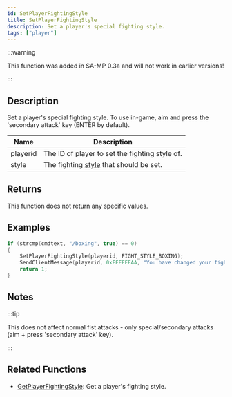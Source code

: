 ```yaml
---
id: SetPlayerFightingStyle
title: SetPlayerFightingStyle
description: Set a player's special fighting style.
tags: ["player"]
---
```


:::warning

This function was added in SA-MP 0.3a and will not work in earlier versions!

:::

## Description

Set a player's special fighting style. To use in-game, aim and press the 'secondary attack' key (ENTER by default).

| Name     | Description                                                              |
| -------- | ------------------------------------------------------------------------ |
| playerid | The ID of player to set the fighting style of.                           |
| style    | The fighting [style](../resources/fightingstyles) that should be set. |

## Returns

This function does not return any specific values.

## Examples

```c
if (strcmp(cmdtext, "/boxing", true) == 0)
{
    SetPlayerFightingStyle(playerid, FIGHT_STYLE_BOXING);
    SendClientMessage(playerid, 0xFFFFFFAA, "You have changed your fighting style to boxing!");
    return 1;
}
```

## Notes

:::tip

This does not affect normal fist attacks - only special/secondary attacks (aim + press 'secondary attack' key).

:::

## Related Functions

- [GetPlayerFightingStyle](scripting/functions/GetPlayerFightingStyle): Get a player's fighting style.
